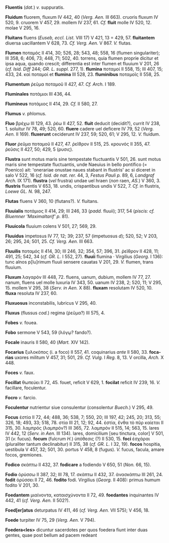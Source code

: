 **Fluentis** (*dat.*) *v.* suppuratis.

**Fluidum** fluorem, fluxum IV 442, 40 (*Verg. Aen.* III 663). cruoris
fluxum IV 520, 9. cruorem V 457, 29. mollem IV 237, 61. *Cf.* **fluit**
molle IV 520, 12. molae V 295, 16.

**Fluitans** fluens (*Euseb, eccl. List.* VIII 17) V 421, 13 = 429, 57.
**fluitantem** diuersa uacillantem V 628, 73. *Cf. Verg. Aen.* V 867.
*V.* flutas.

**Flumen** ποταμός II 414, 30; 526, 28; 543, 48; 558, 16 (flumen
singulariter); III 358, 6; 406, 73; 448, 71; 502, 40. torrens, quia
flumen proprie dicitur et ipsa aqua, quando crescit; differentia est
inter flumen et fluuium V 201, 26 (*cf. Isid. Diff* 244; *GR. L. suppl.*
277, 1). **flumina** ποταμοί II 558, 15; III 407, 15; 433, 24. καὶ
ποταμοί et **flumina** III 528, 23. **fluminibus** ποταμοῖς II 558, 25.

**Flumentum** ῥεῦμα ποταμοῦ II 427, 47. *Cf. Arch.* I 189.

**Fluminales** ποτάμιοι III 436, 44.

**Flumineus** ποτάμιος II 414, 29. *Cf.* II 580, 27.

**Flumus** *v.* phlomus.

**Fluo** βρέχω III 129, 43. ῥέω II 427, 52. **fluit** deducit
(decidit?), currit IV 238, 1. soluitur IV 78, 49; 520, 60. **fluere**
cadere uel deficere IV 79, 52 (*Verg. Aen.* II 169). **fluxerunt**
ceciderunt IV 237, 59; 520, 61; V 295, 12. *V.* fluidum.

**Fluor** ῥεῦμα ποταμοῦ II 427, 47. ῥεῖθρον II 515, 25. κρουνός II 355,
47. ῥεῦσις II 427, 50; 429, 5 (ρυσις).

**Flustra** sunt motus maris sine tempestate fluctuantis V 501, 26. sunt
motus maris sine tempestate fluctuantis, unde Naeuius in bello pontifico
(= Poenico) ait: 'onerariae onustae naues stabant in flustris' ac si
diceret in salo V 522, 16 (*cf. Isid. de nat. rer.* 44, 3, *Festus Pauli
p.* 89, 6, *Landgraf Arch.* IX 171). **flustra** (*vel* frustra) undae
uel hraen (*non* raen, *AS.*) V 360, 3. **flustris** fluentis V 653, 18.
undis, crispantibus undis V 522, 7. *Cf.* in flustris, *Loewe GL. N.*
98, 247.

**Flutas** fluens V 360, 10 (flutans?). *V.* fluitans.

**Fluuialis** ποτάμιος II 414, 29; III 246, 33 (*padd.* fluuii); 317, 54
(*piscis: cf. Bluemner 'Maximaltarif' p.* 81).

**Fluuicola** fluuium colens V 501, 27; 569, 29.

**Fluuidus** impetosus IV 77, 12; 39; 237, 57 (impetuosus *d*); 520, 52;
V 203, 26; 295, 24; 501, 25. *Cf. Verg. Aen.* III 663.

**Fluuilis** ποταμός II 414, 30; III 246, 32; 354, 57; 396, 31. ῥεῖθρον
II 428, 11; 491, 25; 542, 34 (*cf. GR. L.* I 552, 27). **fluuii**
flumina · Virgilius (*Georg.* I 136): tunc alnos p[lu]rimum fluuii
sensere cauatas V 201, 29. *V.* flumen, trans fluuium.

**Fluxum** λαγαρόν III 448, 72. fluens, uanum, dubium, mollem IV 77, 27.
nanum, fluens uel molle luxuria IV 343, 50. uanum IV 238, 2; 520, 11; V
295, 15. mollem V 295, 38 (*Serv. in Aen.* X 88). **fluxam** resolutam
IV 520, 10. **fluxa** resoluta IV 237, 60.

**Fluxuosus** inconstabilis, lubricus V 295, 40.

**Fluxus** (flussus *cod.*) regima (ῥεῦμα?) III 575, 4.

**Fobes** *v.* fouea.

**Fobo** sermone V 543, 59 (λόγῳ? fando?).

**Focale** inauris II 580, 40 (*Mart.* XIV 142).

**Focarius** ξυλοκόπος (i. a foco) II 557, 41. coquinarius *ante* II
580, 33. **foca­rias** uxores militum V 457, 31; 501, 29. *Cf. Vulg.* I
*Reg.* 8, 13. V orcilla, *Arch.* X 448.

**Foces** *v.* faux.

**Focillat** θωπεύει II 72, 45. fouet, reficit V 629, 1. **focilat**
reficit IV 239, 16. *V.* facillare, foculentur.

**Focro** *v.* farcio.

**Foculentur** nutrientur siue consulentur (consolentur *Buech.*) V 295,
49.

**Focus** ἑστία II 72, 44; 488, 36; 538, 7; 550, 20; III 197, 42; 245,
20; 313, 55; 326, 18; 493, 33; 518, 78. στία III 21, 12; 92, 44. ἑστία,
ἔνθα τὸ πῦρ καίεται II 315, 30. λαμπρός (λαμπρόν?) III 365, 72. λαμπρόν
II 515, 14; 563, 15. lares IV 442, 12 (*Serv. in Aen.* III 134). lares,
domicilium [seu tinctura, color] V 501, 31 (*v.* fucus). **focum**
(fulcrum *H.*) ὑπόθεσις (?) II 530, 15. **foci** ἐσχάραι (pluraliter
tantum declinabitur) II 315, 38 (*cf. GR. L.* I 32, 19). **focos**
hospitia, uestibula V 457, 32; 501, 30. portus V 458, 8 (fugus). *V.*
fucus, facula, amare focos, gremiones.

**Fodico** σκάπτω II 432, 37. **fodicare** a fodiendo V 650, 51 (*Non.*
66, 15).

**Fodio** ὀρύσσω II 387, 32; III 78, 17. σκάπτω II 432, 37. ἀνασκάπτω
III 261, 24. **fodit** ὀρύσσει II 72, 46. **fodito** fodi. Virgilius
(*Georg.* II 408): primus humum fodito V 201, 30.

**Foedantem** μιαίνοντα, καταισχύνοντα II 72, 49. **foedantes**
inquinantes IV 442, 41 (*cf. Verg. Aen.* II 502?).

**Foed[er]atus** deturpatus IV 411, 46 (*cf. Verg. Aen.* VII 575); V
456, 18.

**Foede** turpiter IV 75, 29 (*Verg. Aen.* V 794).

**Foedera\<les\>** dicuntur sacerdotes per quos foedera fiunt inter duas
gentes, quae post bellum ad pacem redeant

